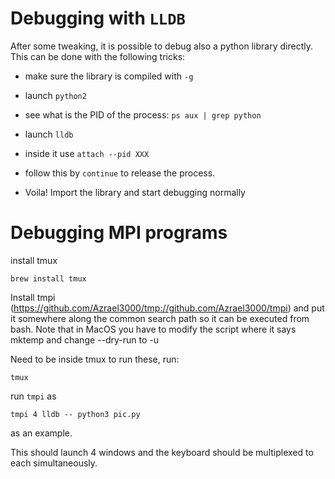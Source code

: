 # Debugging with `LLDB`

After some tweaking, it is possible to debug also a python library directly.
This can be done with the following tricks:

- make sure the library is compiled with `-g`

- launch `python2`
- see what is the PID of the process: `ps aux | grep python`
- launch `lldb`
- inside it use `attach --pid XXX`
- follow this by `continue` to release the process.
- Voila! Import the library and start debugging normally



# Debugging MPI programs

install tmux
```
brew install tmux
```

Install tmpi (https://github.com/Azrael3000/tmp://github.com/Azrael3000/tmpi) and put it somewhere along the common search path so it can be executed from bash.
Note that in MacOS you have to modify the script where it says mktemp and change --dry-run to -u

Need to be inside tmux to run these, run:
```
tmux
```

run `tmpi` as
```
tmpi 4 lldb -- python3 pic.py 
```
as an example.

This should launch 4 windows and the keyboard should be multiplexed to each simultaneously.






